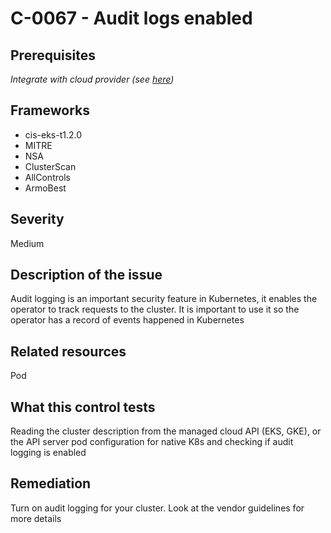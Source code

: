 # C-0067 - Audit logs enabled

## Prerequisites
 *Integrate with cloud provider (see [here](https://hub.armosec.io/docs/kubescape-integration-with-cloud-providers))*
 
## Frameworks
* cis-eks-t1.2.0
* MITRE
* NSA
* ClusterScan
* AllControls
* ArmoBest
 
## Severity
Medium

## Description of the issue
Audit logging is an important security feature in Kubernetes, it enables the operator to track requests to the cluster. It is important to use it so the operator has a record of events happened in Kubernetes
 
## Related resources
Pod
 
## What this control tests 
Reading the cluster description from the managed cloud API (EKS, GKE), or the API server pod configuration for native K8s and checking if audit logging is enabled
 
## Remediation
Turn on audit logging for your cluster. Look at the vendor guidelines for more details
 
